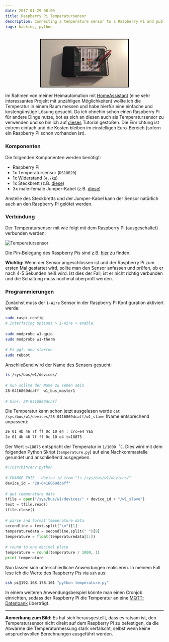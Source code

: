 ```yaml
---
date: 2017-01-29 00:00
title: Raspberry Pi Temperatursensor
description: Connecting a temperature sensor to a Raspberry Pi and publish values to my home automation.
tags: hacking, python
---
```


<p align="center">
<img src="/img/pi-temperature.jpg" style="border: 2px solid black;" height="150"/>
</p>

Im Rahmen von meiner Heimautomation mit [HomeAssistant](http://home-assistant.io/) (eine sehr interessantes Projekt mit unzähligen Möglichkeiten) wollte ich die Temperatur in einem Raum messen und habe hierfür eine einfache und kostengünstige Lösung gesucht.
Da ich ohnehin schon einen Raspberry Pi für andere Dinge nutze, bot es sich an diesen auch als Temperatursensor zu verwenden und so bin ich auf [dieses](http://www.cl.cam.ac.uk/projects/raspberrypi/tutorials/temperature/) Tutorial gestoßen.
Die Einrichtung ist extrem einfach und die Kosten bleiben im einstelligen Euro-Bereich (sofern ein Raspberry Pi schon vorhanden ist).

### Komponenten
Die folgenden Komponenten werden benötigt:

* Raspberry Pi
* 1x Temperatursensor (`DS18B20`)
* 1x Widerstand (`4.7kΩ`)
* 1x Steckbrett (z.B. [diese](https://www.amazon.de/gp/product/B00LO32MBM))
* 3x male-female Jumper-Kabel (z.B. [diese](https://www.amazon.de/dp/B00DI4ZSRU))

Anstelle des Steckbretts und der Jumper-Kabel kann der Sensor natürlich auch an den Raspberry Pi gelötet werden.

### Verbindung
Der Temperatursensor mit wie folgt mit dem Raspberry Pi (ausgeschaltet) verbunden werden:

![Temperatursensor](http://www.cl.cam.ac.uk/projects/raspberrypi/tutorials/temperature/sensor-connection.png)

Die Pin-Belegung des Raspberry Pis sind z.B. [hier](https://www.raspberrypi.org/documentation/usage/gpio/) zu finden.

**Wichtig:** Wenn der Sensor angeschlossen ist und der Raspberry Pi zum ersten Mal gestartet wird, sollte man den Sensor anfassen und prüfen, ob er nach 4-5 Sekunden heiß wird.
Ist dies der Fall, ist er nicht richtig verbunden und die Schaltung muss nochmal überprüft werden.

### Programmierungen
Zunächst muss der `1-Wire` Sensor in der Raspberry Pi Konfiguration aktiviert werde:

```sh
sudo raspi-config
# Interfacing Options > 1-Wire > enable

sudo modprobe w1-gpio
sudo modprobe w1-therm

# Pi ggf. neu starten
sudo reboot
```

Anschließend wird der Name des Sensors gesucht:

```sh
ls /sys/bus/w1/devices/

# nun sollte der Name zu sehen sein
28-0416869dcaff  w1_bus_master1

# hier: 28-0416869dcaff
```

Die Temperatur kann schon jetzt ausgelesen werde `cat /sys/bus/w1/devices/28-0416869dcaff/w1_slave` (Name entsprechend anpassen):

```sh
2e 01 4b 46 7f ff 0c 10 e4 : crc=e4 YES
2e 01 4b 46 7f ff 0c 10 e4 t=18875
```

Der Wert `t=18875` entspricht der Temperatur in `1/1000 ˚C`.
Dies wird mit dem folgenden Python Skript (`temperature.py`) auf eine Nachkommastelle gerundet und anschließend ausgegeben.

```python
#!/usr/bin/env python

# CHANGE THIS - device id from "ls /sys/bus/w1/devices/"
device_id = "28-0416869dcaff"

# get temperature data
tfile = open("/sys/bus/w1/devices/" + device_id + "/w1_slave")  
text = tfile.read()
tfile.close()

# parse and format temperature data
secondline = text.split("\n")[1]
temperaturedata = secondline.split(" ")[9]
temperature = float(temperaturedata[2:])

# round to one decimal place
temperature = round(temperature / 1000, 1)
print temperature
```

Nun lassen sich unterschiedliche Anwendungen realisieren.
In meinem Fall lese ich die Werte des Raspberry Pis via `ssh` aus:

```sh
ssh pi@192.168.178.101 "python temperature.py"
```

In einem weiteren Anwendungsbeispiel könnte man einen Cronjob einrichten, sodass der Raspberry Pi die Temperatur an eine [MQTT-Datenbank](https://home-assistant.io/components/mqtt/) überträgt.

----

**Anmerkung zum Bild:** Es hat sich herausgestellt, dass es ratsam ist, den Temperatursensor nicht direkt auf dem Raspberry Pi zu befestigen, da die Abwärme die Temperaturmessung stark verfälscht, selbst wenn keine anspruchsvollen Berechnungen ausgeführt werden.
